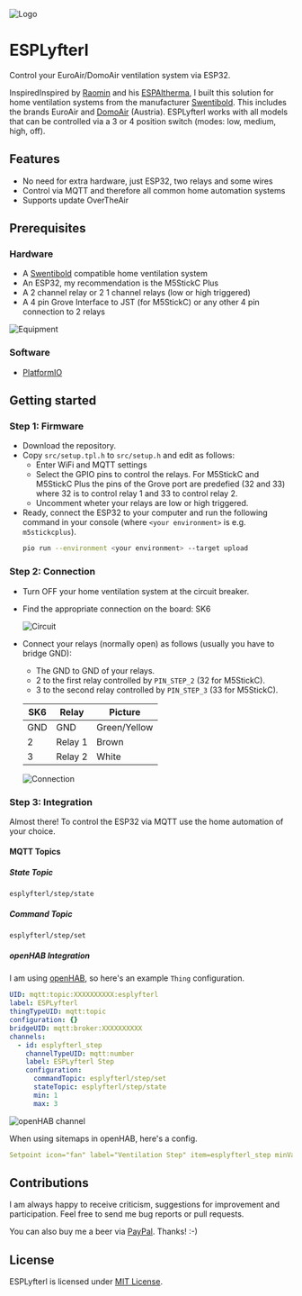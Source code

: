 ![Logo](https://raw.githubusercontent.com/dandjo/ESPLyfterl/main/doc/assets/logo.png)

# ESPLyfterl

Control your EuroAir/DomoAir ventilation system via ESP32.

InspiredInspired by [Raomin](https://github.com/raomin) and his [ESPAltherma](https://github.com/raomin/ESPAltherma), I built this solution for home ventilation systems from the manufacturer [Swentibold](https://www.swentibold.com/). This includes the brands EuroAir and [DomoAir](https://www.domoair.at/) (Austria). ESPLyfterl works with all models that can be controlled via a 3 or 4 position switch (modes: low, medium, high, off).

## Features

* No need for extra hardware, just ESP32, two relays and some wires
* Control via MQTT and therefore all common home automation systems
* Supports update OverTheAir

## Prerequisites

### Hardware

* A [Swentibold](https://www.swentibold.com/) compatible home ventilation system
* An ESP32, my recommendation is the M5StickC Plus
* A 2 channel relay or 2 1 channel relays (low or high triggered)
* A 4 pin Grove Interface to JST (for M5StickC) or any other 4 pin connection to 2 relays

![Equipment](https://raw.githubusercontent.com/dandjo/ESPLyfterl/main/doc/assets/img_equipment.jpg)

### Software

* [PlatformIO](https://platformio.org/)

## Getting started

### Step 1: Firmware

* Download the repository.
* Copy `src/setup.tpl.h` to `src/setup.h` and edit as follows:
  * Enter WiFi and MQTT settings
  * Select the GPIO pins to control the relays. For M5StickC and M5StickC Plus the pins of the Grove port are predefied (32 and 33) where 32 is to control relay 1 and 33 to control relay 2.
  * Uncomment wheter your relays are low or high triggered.
* Ready, connect the ESP32 to your computer and run the following command in your console (where `<your environment>` is e.g. `m5stickcplus`).
  ```sh
  pio run --environment <your environment> --target upload
  ```

### Step 2: Connection

* Turn OFF your home ventilation system at the circuit breaker.
* Find the appropriate connection on the board: SK6

  ![Circuit](https://raw.githubusercontent.com/dandjo/ESPLyfterl/main/doc/assets/schematic.png)
* Connect your relays (normally open) as follows (usually you have to bridge GND):
  * The GND to GND of your relays.
  * 2 to the first relay controlled by `PIN_STEP_2` (32 for M5StickC).
  * 3 to the second relay controlled by `PIN_STEP_3` (33 for M5StickC).


  | SK6 | Relay   | Picture        |
  | --- | ------- | -------------- |
  | GND | GND     | Green/Yellow   |
  | 2   | Relay 1 | Brown          |
  | 3   | Relay 2 | White          |

  ![Connection](https://raw.githubusercontent.com/dandjo/ESPLyfterl/main/doc/assets/img_connection.jpg)

### Step 3: Integration

Almost there! To control the ESP32 via MQTT use the home automation of your choice.

#### MQTT Topics

##### State Topic

`esplyfterl/step/state`

##### Command Topic

`esplyfterl/step/set`

##### openHAB Integration

I am using [openHAB](https://www.openhab.org/), so here's an example `Thing` configuration.

```yml
UID: mqtt:topic:XXXXXXXXXX:esplyfterl
label: ESPLyfterl
thingTypeUID: mqtt:topic
configuration: {}
bridgeUID: mqtt:broker:XXXXXXXXXX
channels:
  - id: esplyfterl_step
    channelTypeUID: mqtt:number
    label: ESPLyfterl Step
    configuration:
      commandTopic: esplyfterl/step/set
      stateTopic: esplyfterl/step/state
      min: 1
      max: 3
```

![openHAB channel](https://raw.githubusercontent.com/dandjo/ESPLyfterl/main/doc/assets/screenshot_openhab_channel.png)

When using sitemaps in openHAB, here's a config.

```yml
Setpoint icon="fan" label="Ventilation Step" item=esplyfterl_step minValue=1 maxValue=3 step=1
```

## Contributions

I am always happy to receive criticism, suggestions for improvement and participation. Feel free to send me bug reports or pull requests.

You can also buy me a beer via [PayPal](https://paypal.me/danielpernold).
Thanks! :-)

## License

ESPLyfterl is licensed under [MIT License](https://mit-license.org/).
